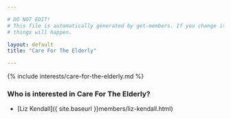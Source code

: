 ```yaml
---

# DO NOT EDIT!
# This file is automatically generated by get-members. If you change it, bad
# things will happen.

layout: default
title: "Care For The Elderly"

---
```


{% include interests/care-for-the-elderly.md %}

### Who is interested in Care For The Elderly?


* [Liz Kendall]({ site.baseurl }}members/liz-kendall.html)
